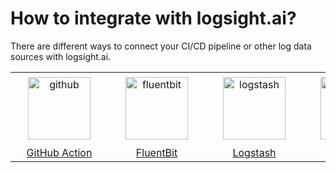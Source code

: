 # How to integrate with logsight.ai?

There are different ways to connect your CI/CD pipeline or other log data sources with logsight.ai.


| | | | | |
| :-: | :-: | :-: | :-: | :-: |
| [<img src="/integration/imgs/github.png" alt="github" width="100" style="vertical-align:middle;margin:5px 20px"/>](/integration/github_action.md) | [<img src="https://logsight.ai/assets/img/logo-fluentbit.png" alt="fluentbit" width="100" style="vertical-align:middle;margin:5px 20px"/>](/integration/fluentbit.md) | [<img src="https://demo.logsight.ai/assets/img/logstash.png" alt="logstash" width="100" style="vertical-align:middle;margin:5px 20px"/>](/integration/logstash.md) |  [<img src="https://demo.logsight.ai/assets/icons/swagger_logo.svg" alt="rest-api" width="100" style="vertical-align:middle;margin:5px 20px"/>](/integration/rest-api.md) | 
| [GitHub Action](/integration/github_action.md) | [FluentBit](/integration/fluentbit.md) | [Logstash](/integration/logstash.md)| [REST API](/integration/rest-api.md) | 


